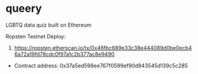 # queery
LGBTQ data quiz built on Ethereum

Ropsten Testnet Deploy:
1. https://ropsten.etherscan.io/tx/0x46fbc689e33c38e444089d0be0ecb46a72a19fd78cdc0f97a1c2b377ac8e9490
- Contract address: 0x37a5ed598ee767f0599ef90d943545d139c5c285
